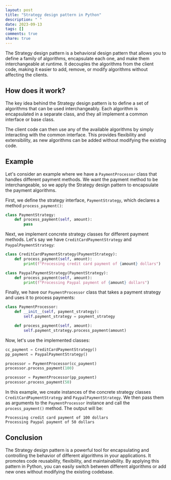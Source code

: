 ```yaml
---
layout: post
title: "Strategy design pattern in Python"
description: " "
date: 2023-09-13
tags: []
comments: true
share: true
---
```


The Strategy design pattern is a behavioral design pattern that allows you to define a family of algorithms, encapsulate each one, and make them interchangeable at runtime. It decouples the algorithms from the client code, making it easier to add, remove, or modify algorithms without affecting the clients.

## How does it work?

The key idea behind the Strategy design pattern is to define a set of algorithms that can be used interchangeably. Each algorithm is encapsulated in a separate class, and they all implement a common interface or base class.

The client code can then use any of the available algorithms by simply interacting with the common interface. This provides flexibility and extensibility, as new algorithms can be added without modifying the existing code.

## Example

Let's consider an example where we have a `PaymentProcessor` class that handles different payment methods. We want the payment method to be interchangeable, so we apply the Strategy design pattern to encapsulate the payment algorithms.

First, we define the strategy interface, `PaymentStrategy`, which declares a method `process_payment()`:

```python
class PaymentStrategy:
    def process_payment(self, amount):
        pass
```

Next, we implement concrete strategy classes for different payment methods. Let's say we have `CreditCardPaymentStrategy` and `PaypalPaymentStrategy`:

```python
class CreditCardPaymentStrategy(PaymentStrategy):
    def process_payment(self, amount):
        print(f"Processing credit card payment of {amount} dollars")

class PaypalPaymentStrategy(PaymentStrategy):
    def process_payment(self, amount):
        print(f"Processing Paypal payment of {amount} dollars")
```

Finally, we have our `PaymentProcessor` class that takes a payment strategy and uses it to process payments:

```python
class PaymentProcessor:
    def __init__(self, payment_strategy):
        self.payment_strategy = payment_strategy

    def process_payment(self, amount):
        self.payment_strategy.process_payment(amount)
```

Now, let's use the implemented classes:

```python
cc_payment = CreditCardPaymentStrategy()
pp_payment = PaypalPaymentStrategy()

processor = PaymentProcessor(cc_payment)
processor.process_payment(100)

processor = PaymentProcessor(pp_payment)
processor.process_payment(50)
```

In this example, we create instances of the concrete strategy classes `CreditCardPaymentStrategy` and `PaypalPaymentStrategy`. We then pass them as arguments to the `PaymentProcessor` instance and call the `process_payment()` method. The output will be:

```
Processing credit card payment of 100 dollars
Processing Paypal payment of 50 dollars
```

## Conclusion

The Strategy design pattern is a powerful tool for encapsulating and controlling the behavior of different algorithms in your applications. It promotes code reusability, flexibility, and maintainability. By applying this pattern in Python, you can easily switch between different algorithms or add new ones without modifying the existing codebase.